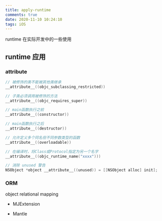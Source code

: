 ```yaml
---
title: apply-runtime
comments: true
date: 2020-11-10 10:24:10
tags: iOS
---
```


runtime 在实际开发中的一些使用
<!--more-->

## runtime 应用

### __attribute__

```objectivec
// 被修饰的类不能被其他类继承
__attribute__((objc_subclassing_restricted))

// 子类必须调用被修饰的方法
__attribute__((objc_requires_super))

// main函数执行之前
__attribute__((constructor)) 

// main函数执行之后
__attribute__((destructor)) 

// 允许定义多个同名但不同参数类型的函数
__attribute__((overloadable))

// 在编译时，将Class或Protocol指定为另一个名字
__attribute__((objc_runtime_name("xxxx")))

// 消除 unused 警告
NSObject *object __attribute__((unused)) = [[NSObject alloc] init];
```

### ORM

object relational mapping

* MJExtension

* Mantle
